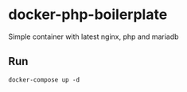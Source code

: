 # docker-php-boilerplate


Simple container with latest nginx, php and mariadb

## Run
```
docker-compose up -d
```